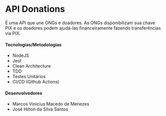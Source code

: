 # API Donations

É uma API que une ONGs e doadores. As ONGs disponibilizam sua chave PIX e os
doadores podem ajudá-las financeiramente fazendo transferências via PIX.

#### Tecnologias/Metodologias
- NodeJS
- Jest
- Clean Architecture
- TDD
- Testes Unitários
- CI/CD (Github Actions)

#### Desenvolvedores
- Marcos Vinicius Macedo de Menezes
- José Hilton da Silva Santos
